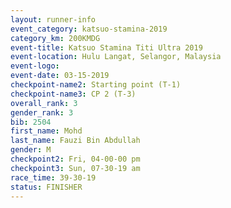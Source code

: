 ```yaml
---
layout: runner-info 
event_category: katsuo-stamina-2019 
category_km: 200KMDG 
event-title: Katsuo Stamina Titi Ultra 2019 
event-location: Hulu Langat, Selangor, Malaysia 
event-logo: 
event-date: 03-15-2019 
checkpoint-name2: Starting point (T-1) 
checkpoint-name3: CP 2 (T-3) 
overall_rank: 3
gender_rank: 3
bib: 2504
first_name: Mohd
last_name: Fauzi Bin Abdullah
gender: M
checkpoint2: Fri, 04-00-00 pm
checkpoint3: Sun, 07-30-19 am
race_time: 39-30-19
status: FINISHER
---
```

